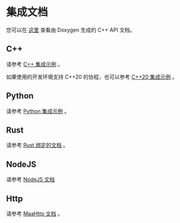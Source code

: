 # 集成文档

您可以在 [这里](https://maaxyz.github.io/MaaFramework/) 查看由 Doxygen 生成的 C++ API 文档。

## C++

请参考 [C++ 集成示例](../../sample/cpp/main.cpp) 。

如果使用的开发环境支持 C++20 的协程，也可以参考 [C++20 集成示例](../../sample/cpp/main_c++20.cpp) 。

## Python

请参考 [Python 集成示例](../../sample/python/__main__.py) 。

## Rust

请参考 [Rust 绑定的文档](https://docs.rs/maa_framework) 。

## NodeJS

请参考 [NodeJS 文档](https://github.com/neko-para/maa-node/tree/main/doc/zh_cn/README.md)

## Http

请参考 [MaaHttp 文档](./9.1-MaaHttp.md) 。
